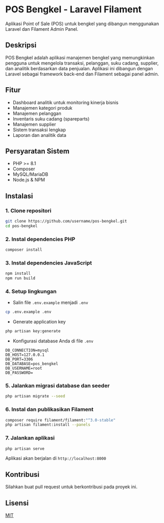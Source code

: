 # POS Bengkel - Laravel Filament

Aplikasi Point of Sale (POS) untuk bengkel yang dibangun menggunakan Laravel dan Filament Admin Panel.

## Deskripsi

POS Bengkel adalah aplikasi manajemen bengkel yang memungkinkan pengguna untuk mengelola transaksi, pelanggan, suku cadang, supplier, dan analitik berdasarkan data penjualan. Aplikasi ini dibangun dengan Laravel sebagai framework back-end dan Filament sebagai panel admin.

## Fitur

- Dashboard analitik untuk monitoring kinerja bisnis
- Manajemen kategori produk
- Manajemen pelanggan
- Inventaris suku cadang (spareparts)
- Manajemen supplier
- Sistem transaksi lengkap
- Laporan dan analitik data

## Persyaratan Sistem

- PHP >= 8.1
- Composer
- MySQL/MariaDB
- Node.js & NPM

## Instalasi

### 1. Clone repositori

```bash
git clone https://github.com/username/pos-bengkel.git
cd pos-bengkel
```

### 2. Instal dependencies PHP

```bash
composer install
```

### 3. Instal dependencies JavaScript

```bash
npm install
npm run build
```

### 4. Setup lingkungan

- Salin file `.env.example` menjadi `.env`
```bash
cp .env.example .env
```

- Generate application key
```bash
php artisan key:generate
```

- Konfigurasi database Anda di file `.env`
```
DB_CONNECTION=mysql
DB_HOST=127.0.0.1
DB_PORT=3306
DB_DATABASE=pos_bengkel
DB_USERNAME=root
DB_PASSWORD=
```

### 5. Jalankan migrasi database dan seeder

```bash
php artisan migrate --seed
```

### 6. Instal dan publikasikan Filament

```bash
composer require filament/filament:"^3.0-stable"
php artisan filament:install --panels
```

### 7. Jalankan aplikasi

```bash
php artisan serve
```

Aplikasi akan berjalan di `http://localhost:8000`

## Kontribusi

Silahkan buat pull request untuk berkontribusi pada proyek ini.

## Lisensi

[MIT](https://opensource.org/licenses/MIT)

